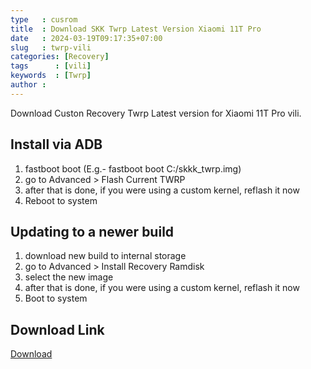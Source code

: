 ```yaml
---
type   : cusrom
title  : Download SKK Twrp Latest Version Xiaomi 11T Pro
date   : 2024-03-19T09:17:35+07:00
slug   : twrp-vili
categories: [Recovery]
tags      : [vili]
keywords  : [Twrp]
author :
---
```


Download Custon Recovery Twrp Latest version for Xiaomi 11T Pro vili.
## Install via ADB
1. fastboot boot <drag recovery img file here>
(E.g.- fastboot boot C:/skkk_twrp.img)
2. go to Advanced > Flash Current TWRP
3. after that is done, if you were using a custom kernel, reflash it now
4. Reboot to system

## Updating to a newer build
1. download new build to internal storage
2. go to Advanced > Install Recovery Ramdisk
4. select the new image
5. after that is done, if you were
 using a custom kernel, reflash it now
6. Boot to system

## Download Link
[Download](https://t.me/papp54romupdate/1101)